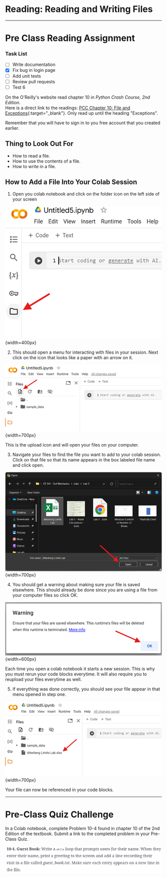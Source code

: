 #  Reading: Reading and Writing Files

---

# Pre Class Reading Assignment

### Task List

- [ ] Write documentation
- [x] Fix bug in login page
- [ ] Add unit tests
- [ ] Review pull requests
- [ ] Test 6

On the O'Reilly's website read chapter 10 in _Python Crash Course, 2nd Edition_. 
</br>Here is a direct link to the readings: [PCC Chapter 10: File and Exceptions](https://learning.oreilly.com/library/view/python-crash-course/9781492071266/xhtml/ch10.xhtml){:target="_blank"}.
Only read up until the heading "Exceptions".

Remember that you will have to sign in to you free account that you created earlier.

## Thing to Look Out For
 - How to read a file.
 - How to use the contents of a file.
 - How to write in a file.

## How to Add a File Into Your Colab Session
1. Open you colab notebook and click on the folder icon on the left side of your screen

![files_reading_1.png](images/files_reading_1.png){width=400px}

2. This should open a menu for interacting with files in your session. Next click on the icon that looks like a paper with an arrow on it.

![files_reading_2.png](images/files_reading_2.png){width=700px}

This is the upload icon and will open your files on your computer.

3. Navigate your files to find the file you want to add to your colab session. Click on that file so that its name appears in the box labeled file name and click open.

![files_reading_3.png](images/files_reading_3.png){width=700px}

4. You should get a warning about making sure your file is saved elsewhere. This should already be done since you are using a file from your computer files so click OK.

![files_reading_4.png](images/files_reading_4.png){width=600px}

Each time you open a colab notebook it starts a new session. This is why you must rerun your code blocks everytime. It will also require you to reupload your files everytime as well.

5. If everything was done correctly, you should see your file appear in that menu opened in step one.

![files_reading_5.png](images/files_reading_5.png){width=700px}

Your file can now be referenced in your code blocks.

---

# Pre-Class Quiz Challenge
In a Colab notebook, complete Problem 10-4 found in chapter 10 of the 2nd Edition of the textbook. Submit a link to the completed problem in your Pre-Class Quiz.

![files_preclass_instructions.png](images/files_preclass_instructions.png)
